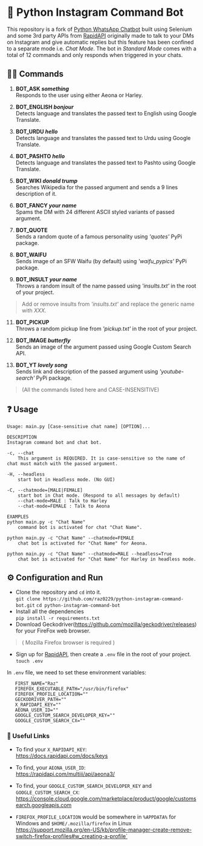 ﻿# 🤖 Python Instagram Command Bot
This repository is a fork of [Python WhatsApp Chatbot](https://github.com/raz0229/python-whatsapp-chatbot) built using Selenium and some 3rd party APIs from [RapidAPI](https://rapidapi.com) originally made to talk to your DMs on Instagram and give automatic replies but this feature has been confined to a separate mode i.e. *Chat Mode*.
The bot in *Standard Mode* comes with a total of 12 commands and only responds when triggered in your chats.

## 🦇🤖 Commands

 1. **BOT_ASK _something_** \
	 Responds to the user using either Aeona or Harley.
	 
 2. **BOT_ENGLISH _bonjour_** \
 Detects language and translates the passed text to English using Google Translate.
 3. **BOT_URDU _hello_** \
 Detects language and translates the passed text to Urdu using Google Translate. 
 4. **BOT_PASHTO _hello_** \
 Detects language and translates the passed text to Pashto using Google Translate.
 5. **BOT_WIKI _donald trump_** \
 Searches Wikipedia for the passed argument and sends a 9 lines description of it.
 6. **BOT_FANCY _your name_** \
 Spams the DM with 24 different ASCII styled variants of passed argument.
 7. **BOT_QUOTE** \
 Sends a random quote of a famous personality using _'quotes'_ PyPi package.
 8. **BOT_WAIFU** \
 Sends image of an SFW Waifu (by default) using _'waifu_pypics'_ PyPi package.
 9. **BOT_INSULT _your name_** \
 Throws a random insult of the name passed using _'insults.txt'_ in the root of your project.
 

> Add or remove insults from _'insults.txt'_ and replace the generic name with _XXX_.

 11. **BOT_PICKUP**  \
 Throws a random pickup line from _'pickup.txt'_ in the root of your project.
 12. **BOT_IMAGE _butterfly_**  \
 Sends an image of the argument passed using Google Custom Search API.
 
 13. **BOT_YT _lovely song_**  \
 Sends link and description of the passed argument using _'youtube-search'_ PyPi package. 
 
 

> (All the commands listed here and CASE-INSENSITIVE) 

## ❓ Usage

    Usage: main.py [Case-sensitive chat name] [OPTION]...

	DESCRIPTION
    Instagram command bot and chat bot. 
    
    -c, --chat
        This argument is REQUIRED. It is case-sensitive so the name of chat must match with the passed argument.

    -H, --headless 
        start bot in Headless mode. (No GUI)

    -C, --chatmode=[MALE|FEMALE]
        start bot in Chat mode. (Respond to all messages by default)
        --chat-mode=MALE : Talk to Harley
        --chat-mode=FEMALE : Talk to Aeona

	EXAMPLES
    python main.py -c "Chat Name"
        command bot is activated for chat "Chat Name".

    python main.py -c "Chat Name" --chatmode=FEMALE
        chat bot is activated for "Chat Name" for Aeona.

    python main.py -c "Chat Name" --chatmode=MALE --headless=True
        chat bot is activated for "Chat Name" for Harley in headless mode.


## ⚙️ Configuration and Run

 - Clone the repository and `cd` into it. \
 `git clone https://github.com/raz0229/python-instagram-command-bot.git`
  `cd python-instagram-command-bot`
 - Install all the dependencies \
 `pip install -r requirements.txt`
 - Download Geckodriver(https://github.com/mozilla/geckodriver/releases) for your FireFox web browser.

 > ( Mozilla Firefox browser is required )

 - Sign up for [RapidAPI](https://rapidapi.com), then create a `.env` file in the root of your project. \
 `touch .env`
 
 In `.env` file, we need to set these environment variables:
 ```
    FIRST_NAME="Raz"
	FIREFOX_EXECUTABLE_PATH="/usr/bin/firefox"
	FIREFOX_PROFILE_LOCATION=""
	GECKODRIVER_PATH=""
	X_RAPIDAPI_KEY=""
	AEONA_USER_ID=""
	GOOGLE_CUSTOM_SEARCH_DEVELOPER_KEY=""
	GOOGLE_CUSTOM_SEARCH_CX=""
```

### 🔗 Useful Links

- To find your `X_RAPIDAPI_KEY`: \
    https://docs.rapidapi.com/docs/keys

- To find, your `AEONA_USER_ID`: \
    https://rapidapi.com/multiii/api/aeona3/

- To find, your `GOOGLE_CUSTOM_SEARCH_DEVELOPER_KEY` and `GOOGLE_CUSTOM_SEARCH_CX`: \
    https://console.cloud.google.com/marketplace/product/google/customsearch.googleapis.com

- `FIREFOX_PROFILE_LOCATION` would be somewhere in `%APPDATA%` for Windows and `$HOME/.mozilla/firefox` in Linux \
    https://support.mozilla.org/en-US/kb/profile-manager-create-remove-switch-firefox-profiles#w_creating-a-profile`